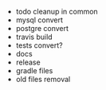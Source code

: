 * todo cleanup in common
* mysql convert
* postgre convert
* travis build
* tests convert?
* docs
* release
* gradle files
* old files removal
